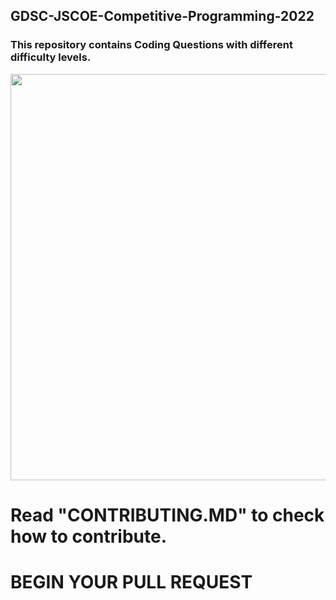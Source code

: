 ## GDSC-JSCOE-Competitive-Programming-2022
### This repository contains Coding Questions with different difficulty levels.
<img width = 650 src=https://media.geeksforgeeks.org/wp-content/cdn-uploads/20191105192037/What-Are-The-Best-Resources-For-Competitive-Programming.png>

# Read "CONTRIBUTING.MD" to check how to contribute. 

# BEGIN YOUR PULL REQUEST
